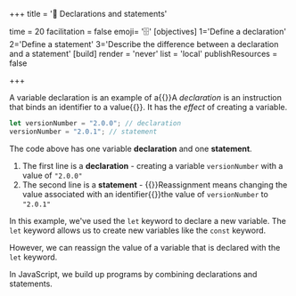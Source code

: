 +++
title = '💬 Declarations and statements'

time = 20
facilitation = false
emoji= '🗄️'
[objectives]
    1='Define a declaration'
    2='Define a statement'
    3='Describe the difference between a declaration and a statement'
[build]
  render = 'never'
  list = 'local'
  publishResources = false

+++

A variable declaration is an example of a{{<tooltip title="declaration" type="definition">}}A _declaration_ is an instruction that binds an identifier to a value{{</tooltip>}}.
It has the _effect_ of creating a variable.

```js
let versionNumber = "2.0.0"; // declaration
versionNumber = "2.0.1"; // statement
```

The code above has one variable **declaration** and one **statement**.

1. The first line is a **declaration** - creating a variable `versionNumber` with a value of `"2.0.0"`
1. The second line is a **statement** - {{<tooltip title="reassignment" >}}Reassignment means changing the value associated with an identifier{{</tooltip>}}the value of `versionNumber` to `"2.0.1"`

In this example, we've used the `let` keyword to declare a new variable.
The `let` keyword allows us to create new variables like the `const` keyword.

However, we can reassign the value of a variable that is declared with the `let` keyword.

In JavaScript, we build up programs by combining declarations and statements.
